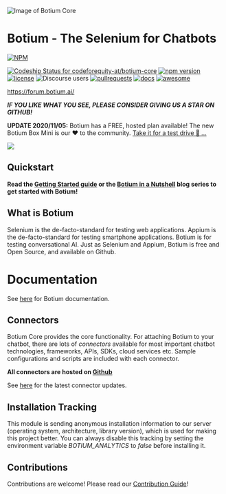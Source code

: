 ![Image of Botium Core](https://www.botium.ai/wp-content/uploads/2020/12/botiumcore.png)

# Botium - The Selenium for Chatbots

[![NPM](https://nodei.co/npm/botium-core.png?downloads=true&downloadRank=true&stars=true)](https://nodei.co/npm/botium-core/)

[ ![Codeship Status for codeforequity-at/botium-core](https://app.codeship.com/projects/0389ad40-cecc-0135-2ddc-161d5c3cc5fd/status?branch=master)](https://app.codeship.com/projects/262204)
[![npm version](https://badge.fury.io/js/botium-core.svg)](https://badge.fury.io/js/botium-core)
[![license](https://img.shields.io/github/license/mashape/apistatus.svg)]()
![Discourse users](https://img.shields.io/discourse/users?server=https%3A%2F%2Fforum.botium.ai%2F)
[![pullrequests](https://img.shields.io/badge/PR-welcome-green.svg)]()
[![docs](https://readthedocs.org/projects/botium-docs/badge/)](https://botium-docs.readthedocs.io/)
[![awesome](https://img.shields.io/badge/Awesome-for%20sure!-green.svg)]()


https://forum.botium.ai/

**_IF YOU LIKE WHAT YOU SEE, PLEASE CONSIDER GIVING US A STAR ON GITHUB!_**

**UPDATE 2020/11/05:** Botium has a FREE, hosted plan available! The new Botium Box Mini is our ❤️ to the community. [Take it for a test drive 🚗 ...](https://www.botium.ai/pricing/)

[![](http://img.youtube.com/vi/ciVxojvRfng/0.jpg)](https://www.youtube.com/watch?v=ciVxojvRfng "Botium Box Mini")

## Quickstart

__Read the [Getting Started guide](https://www.botium.ai/getting-started/) or the [Botium in a Nutshell](https://medium.com/@floriantreml/botium-in-a-nutshell-part-1-overview-f8d0ceaf8fb4) blog series to get started with Botium!__

## What is Botium

Selenium is the de-facto-standard for testing web applications. Appium is the de-facto-standard for testing smartphone applications. Botium is for testing conversational AI. Just as Selenium and Appium, Botium is free and Open Source, and available on Github.

# Documentation

See [here](https://botium-docs.readthedocs.io/) for Botium documentation.

## Connectors
Botium Core provides the core functionality. For attaching Botium to your chatbot, there are lots of _connectors_ available for most important chatbot technologies, frameworks, APIs, SDKs, cloud services etc. Sample configurations and scripts are included with each connector.

**All connectors are hosted on [Github](https://github.com/codeforequity-at?tab=repositories&q=botium-connector)**

See [here](https://botium.atlassian.net/wiki/spaces/BOTIUM/pages/360553/Botium+Connectors) for the latest connector updates.

## Installation Tracking
This module is sending anonymous installation information to our server (operating system, architecture, library version), which is used for making this project better. You can always disable this tracking by setting the environment variable _BOTIUM_ANALYTICS_ to _false_ before installing it.

## Contributions
Contributions are welcome! Please read our [Contribution Guide](https://github.com/codeforequity-at/botium-core/blob/master/CONTRIBUTING.md)!
